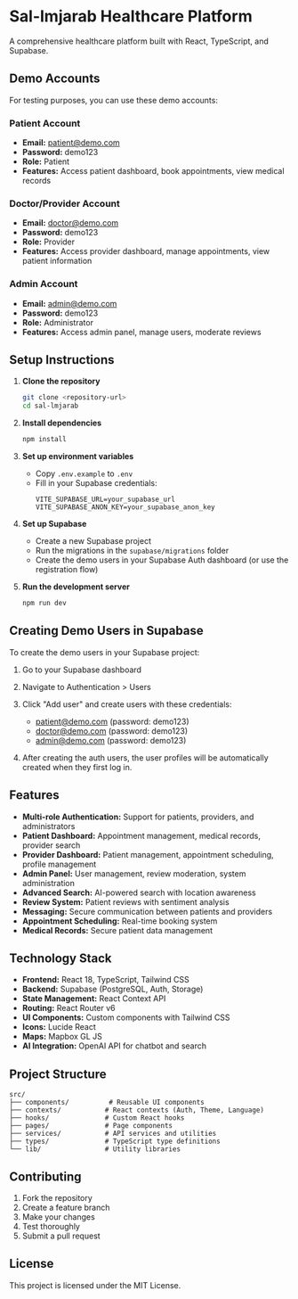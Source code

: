 # Sal-lmjarab Healthcare Platform

A comprehensive healthcare platform built with React, TypeScript, and Supabase.

## Demo Accounts

For testing purposes, you can use these demo accounts:

### Patient Account
- **Email:** patient@demo.com
- **Password:** demo123
- **Role:** Patient
- **Features:** Access patient dashboard, book appointments, view medical records

### Doctor/Provider Account
- **Email:** doctor@demo.com
- **Password:** demo123
- **Role:** Provider
- **Features:** Access provider dashboard, manage appointments, view patient information

### Admin Account
- **Email:** admin@demo.com
- **Password:** demo123
- **Role:** Administrator
- **Features:** Access admin panel, manage users, moderate reviews

## Setup Instructions

1. **Clone the repository**
   ```bash
   git clone <repository-url>
   cd sal-lmjarab
   ```

2. **Install dependencies**
   ```bash
   npm install
   ```

3. **Set up environment variables**
   - Copy `.env.example` to `.env`
   - Fill in your Supabase credentials:
     ```
     VITE_SUPABASE_URL=your_supabase_url
     VITE_SUPABASE_ANON_KEY=your_supabase_anon_key
     ```

4. **Set up Supabase**
   - Create a new Supabase project
   - Run the migrations in the `supabase/migrations` folder
   - Create the demo users in your Supabase Auth dashboard (or use the registration flow)

5. **Run the development server**
   ```bash
   npm run dev
   ```

## Creating Demo Users in Supabase

To create the demo users in your Supabase project:

1. Go to your Supabase dashboard
2. Navigate to Authentication > Users
3. Click "Add user" and create users with these credentials:
   - patient@demo.com (password: demo123)
   - doctor@demo.com (password: demo123)
   - admin@demo.com (password: demo123)

4. After creating the auth users, the user profiles will be automatically created when they first log in.

## Features

- **Multi-role Authentication:** Support for patients, providers, and administrators
- **Patient Dashboard:** Appointment management, medical records, provider search
- **Provider Dashboard:** Patient management, appointment scheduling, profile management
- **Admin Panel:** User management, review moderation, system administration
- **Advanced Search:** AI-powered search with location awareness
- **Review System:** Patient reviews with sentiment analysis
- **Messaging:** Secure communication between patients and providers
- **Appointment Scheduling:** Real-time booking system
- **Medical Records:** Secure patient data management

## Technology Stack

- **Frontend:** React 18, TypeScript, Tailwind CSS
- **Backend:** Supabase (PostgreSQL, Auth, Storage)
- **State Management:** React Context API
- **Routing:** React Router v6
- **UI Components:** Custom components with Tailwind CSS
- **Icons:** Lucide React
- **Maps:** Mapbox GL JS
- **AI Integration:** OpenAI API for chatbot and search

## Project Structure

```
src/
├── components/          # Reusable UI components
├── contexts/           # React contexts (Auth, Theme, Language)
├── hooks/              # Custom React hooks
├── pages/              # Page components
├── services/           # API services and utilities
├── types/              # TypeScript type definitions
└── lib/                # Utility libraries
```

## Contributing

1. Fork the repository
2. Create a feature branch
3. Make your changes
4. Test thoroughly
5. Submit a pull request

## License

This project is licensed under the MIT License.